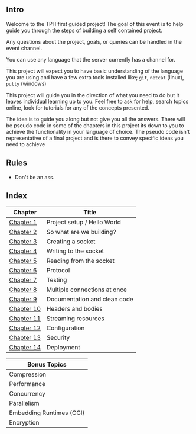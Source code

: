 ## Intro

Welcome to the TPH first guided project!
The goal of this event is to help guide you through the steps of building a self contained project.

Any questions about the project, goals, or queries can be handled in the event channel.

You can use any language that the server currently has a channel for.

This project will expect you to have basic understanding of the language you are using and have a few extra tools 
installed like; `git`, `netcat` (linux), `putty` (windows)

[//]: <> (Other tools here)

This project will guide you in the direction of what you need to do but it leaves individual learning up to you.
Feel free to ask for help, search topics online, look for tutorials for any of the concepts presented.

The idea is to guide you along but not give you all the answers. There will be pseudo code in some of the chapters in 
this project its down to you to achieve the functionality in your language of choice. 
The pseudo code isn't representative of a final project and is there to convey specific ideas you need to achieve

## Rules

[//]: <> (Need some help filling in the rules section)

- Don't be an ass.

## Index

| Chapter  | Title |
| --- | --- |
| [Chapter 1](chapter1.md) | Project setup / Hello World |
| [Chapter 2](chapter2.md) | So what are we building? |
| [Chapter 3](chapter3.md) | Creating a socket |
| [Chapter 4](chapter4.md) | Writing to the socket |
| [Chapter 5](chapter5.md) | Reading from the socket |
| [Chapter 6](chapter6.md) | Protocol |
| [Chapter 7](chapter7.md) | Testing |
| [Chapter 8](chapter8.md) | Multiple connections at once |
| [Chapter 9](chapter9.md) | Documentation and clean code |
| [Chapter 10](chapter10.md) | Headers and bodies |
| [Chapter 11](chapter11.md) | Streaming resources |
| [Chapter 12](chapter12.md) | Configuration |
| [Chapter 13](chapter13.md) | Security |
| [Chapter 14](chapter14f.md) | Deployment |

| Bonus Topics |
| --- |
| Compression |
| Performance | 
| Concurrency |
| Parallelism | 
| Embedding Runtimes (CGI) |
| Encryption | # Not sure about this one
